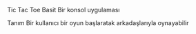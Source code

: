 Tic Tac Toe
Basit Bir konsol uygulaması

Tanım
Bir kullanıcı bir oyun başlaratak arkadaşlarıyla oynayabilir
